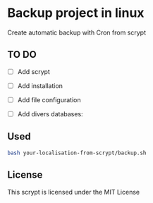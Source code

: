 # Backup project in linux
Create automatic backup with Cron from scrypt

## TO DO

- [ ] Add scrypt
- [ ] Add installation
- [ ] Add file configuration
- [ ] Add divers databases:
 

## Used

```bash
bash your-localisation-from-scrypt/backup.sh
```

## License
This scrypt is licensed under the MIT License